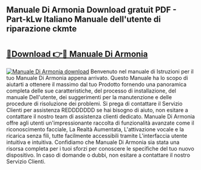 ## Manuale Di Armonia Download gratuit PDF - Part-kLw Italiano Manuale dell'utente di riparazione ckmte

# <h2><a href="http://dfahi5o.blite.top/?on=Manuale+Di+Armonia">🔗Download 👉🔴 Manuale Di Armonia</a></h2>

[![Manuale Di Armonia download](https://i.imgur.com/lujVjoI.png)](http://dfahi5o.blite.top/?on=Manuale+Di+Armonia)
Benvenuto nel manuale di Istruzioni per il tuo Manuale Di Armonia appena arrivato. Questo Manuale ha lo scopo di aiutarti a ottenere il massimo dal tuo Prodotto fornendo una panoramica completa delle sue caratteristiche, del processo di installazione, del manuale Dell'utente, dei suggerimenti per la manutenzione e delle procedure di risoluzione dei problemi. Si prega di contattare il Servizio Clienti per assistenza REDDDDDDD se hai bisogno di aiuto, non esitare a contattare il nostro team di assistenza clienti dedicato. Manuale Di Armonia offre agli utenti un'impressionante raccolta di funzionalità avanzate come il riconoscimento facciale, La Realtà Aumentata, L'attivazione vocale e la ricarica senza fili, tutte facilmente accessibili tramite L'interfaccia utente intuitiva e intuitiva. Confidiamo che Manuale Di Armonia sia stata una risorsa completa per i tuoi sforzi per conoscere le specifiche del tuo nuovo dispositivo. In caso di domande o dubbi, non esitare a contattare il nostro Servizio Clienti.
